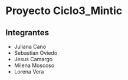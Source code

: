 # Proyecto Ciclo3_Mintic

## Integrantes
- Juliana Cano
- Sebastian Oviedo
- Jesus Camargo
- Milena Moscoso
- Lorena Vera